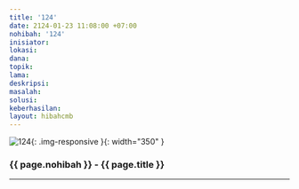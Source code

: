 ```yaml
---
title: '124'
date: 2124-01-23 11:08:00 +07:00
nohibah: '124'
inisiator: 
lokasi: 
dana: 
topik: 
lama: 
deskripsi: 
masalah: 
solusi: 
keberhasilan: 
layout: hibahcmb
---
```


![124](/static/img/hibahcmb/124.png){: .img-responsive }{: width="350" }

### {{ page.nohibah }} - {{ page.title }}

---
